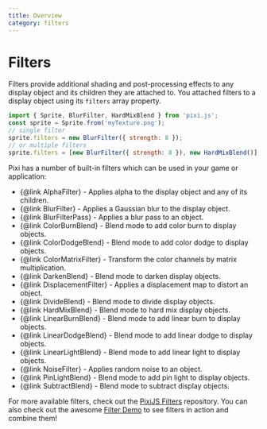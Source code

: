 ```yaml
---
title: Overview
category: filters
---
```


# Filters

Filters provide additional shading and post-processing effects to any display object and its children
they are attached to.
You attached filters to a display object using its `filters` array property.

```js
import { Sprite, BlurFilter, HardMixBlend } from 'pixi.js';
const sprite = Sprite.from('myTexture.png');
// single filter
sprite.filters = new BlurFilter({ strength: 8 });
// or multiple filters
sprite.filters = [new BlurFilter({ strength: 8 }), new HardMixBlend()];
```

Pixi has a number of built-in filters which can be used in your game or application:

-   {@link AlphaFilter} - Applies alpha to the display object and any of its children.
-   {@link BlurFilter} - Applies a Gaussian blur to the display object.
-   {@link BlurFilterPass} - Applies a blur pass to an object.
-   {@link ColorBurnBlend} - Blend mode to add color burn to display objects.
-   {@link ColorDodgeBlend} - Blend mode to add color dodge to display objects.
-   {@link ColorMatrixFilter} - Transform the color channels by matrix multiplication.
-   {@link DarkenBlend} - Blend mode to darken display objects.
-   {@link DisplacementFilter} - Applies a displacement map to distort an object.
-   {@link DivideBlend} - Blend mode to divide display objects.
-   {@link HardMixBlend} - Blend mode to hard mix display objects.
-   {@link LinearBurnBlend} - Blend mode to add linear burn to display objects.
-   {@link LinearDodgeBlend} - Blend mode to add linear dodge to display objects.
-   {@link LinearLightBlend} - Blend mode to add linear light to display objects.
-   {@link NoiseFilter} - Applies random noise to an object.
-   {@link PinLightBlend} - Blend mode to add pin light to display objects.
-   {@link SubtractBlend} - Blend mode to subtract display objects.

For more available filters, check out the [PixiJS Filters](https://pixijs.io/filters/docs/index.html) repository.
You can also check out the awesome [Filter Demo](https://pixijs.io/filters/examples) to see filters in action and combine them!
